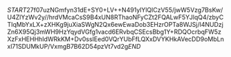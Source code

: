 $START$27f07uzNGmfyn31dE+SY0+LV++N491ylYlQlCzV55/jwW5Vzg7BsKw/U4ZlYzWv2y//hrdVMcaCsS9B4xUN8RThaoNFyCZt2FQALwF5YJlqQ4/zbyCTIqMbYxLX+zXHKg9juXiaSWgN2Qx6ewEwaDob3EHzrOPTa8WJSj/l4NUDzjZn6X95Qj3mWH9HzYqydVGfg1vacd6ERvbqCSEcsBbg1Y+RDQOcrbqFW5zXzFxHEHHhIdWRkKM+Dv0ssIEed0VQrYUbFfLQXxDVYKHkAVecDD9oMbLnxl71SDUMkUP/VxmgB7B62D54pzVt7vd2g$END$